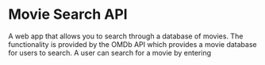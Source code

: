 # Movie Search API
A web app that allows you to search through a database of movies. The functionality
is provided by the OMDb API which provides a movie database for users to search. A
user can search for a movie by entering
